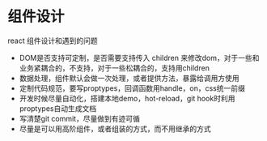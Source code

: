 # 组件设计
react 组件设计和遇到的问题

- DOM是否支持可定制，是否需要支持传入 children 来修改dom，对于一些和业务紧耦合的，不支持，对于一些松耦合的，支持用children
- 数据处理，组件默认会做一次处理，或者提供方法，暴露给调用方使用
- 定制代码规范，要写proptypes，回调函数用handle，on，css统一前缀
- 开发时候尽量自动化，搭建本地demo，hot-reload，git hook时利用proptypes自动生成文档
- 写清楚git commit，尽量做到有迹可循
- 尽量是可以用高阶组件，或者组装的方式，而不用继承的方式

